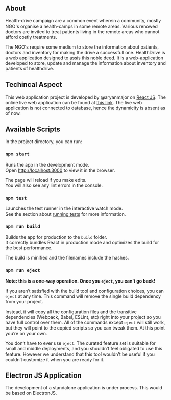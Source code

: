 ## About

Health-drive campaign are a common event wherein a community, mostly NGO's organise a health-camps in some remote areas. Various renowed doctors are invited to treat patients living in the remote areas who cannot afford costly treatments.

The NGO's require some medium to store the information about patients, doctors and inventory for making the drive a successfull one. HealthDrive is a web application designed to assis this noble deed. 
It is a web-application developed to store, update and manage the information about inventory and patients of healthdrive.

## Techincal Aspect

This web application project is developed by @aryanmajor on [React JS](https://github.com/facebook/create-react-app).
The online live web application can be found at [this link](https://healthdrive.herokuapp.com/).
The live web application is not connected to database, hence the dynamicity is absent as of now.


## Available Scripts

In the project directory, you can run:

### `npm start`

Runs the app in the development mode.<br>
Open [http://localhost:3000](http://localhost:3000) to view it in the browser.

The page will reload if you make edits.<br>
You will also see any lint errors in the console.

### `npm test`

Launches the test runner in the interactive watch mode.<br>
See the section about [running tests](https://facebook.github.io/create-react-app/docs/running-tests) for more information.

### `npm run build`

Builds the app for production to the `build` folder.<br>
It correctly bundles React in production mode and optimizes the build for the best performance.

The build is minified and the filenames include the hashes.<br>

### `npm run eject`

**Note: this is a one-way operation. Once you `eject`, you can’t go back!**

If you aren’t satisfied with the build tool and configuration choices, you can `eject` at any time. This command will remove the single build dependency from your project.

Instead, it will copy all the configuration files and the transitive dependencies (Webpack, Babel, ESLint, etc) right into your project so you have full control over them. All of the commands except `eject` will still work, but they will point to the copied scripts so you can tweak them. At this point you’re on your own.

You don’t have to ever use `eject`. The curated feature set is suitable for small and middle deployments, and you shouldn’t feel obligated to use this feature. However we understand that this tool wouldn’t be useful if you couldn’t customize it when you are ready for it.

## Electron JS Application

The development of a standalone application is under process. This would be based on ElectronJS.
